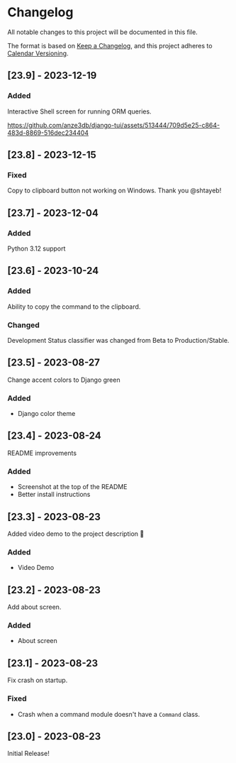 # Changelog

All notable changes to this project will be documented in this file.

The format is based on [Keep a Changelog](https://keepachangelog.com/en/1.1.0/),
and this project adheres to [Calendar Versioning](https://calver.org).

## [23.9] - 2023-12-19

### Added

Interactive Shell screen for running ORM queries.

https://github.com/anze3db/django-tui/assets/513444/709d5e25-c864-483d-8869-516dec234404

## [23.8] - 2023-12-15

### Fixed

Copy to clipboard button not working on Windows. Thank you @shtayeb!

## [23.7] - 2023-12-04

### Added

Python 3.12 support

## [23.6] - 2023-10-24

### Added

Ability to copy the command to the clipboard.

### Changed

Development Status classifier was changed from Beta to Production/Stable.


## [23.5] - 2023-08-27

Change accent colors to Django green

### Added

- Django color theme

## [23.4] - 2023-08-24

README improvements

### Added

- Screenshot at the top of the README
- Better install instructions

## [23.3] - 2023-08-23

Added video demo to the project description 🎉

### Added

- Video Demo

## [23.2] - 2023-08-23

Add about screen.

### Added

- About screen

## [23.1] - 2023-08-23

Fix crash on startup.

### Fixed

- Crash when a command module doesn't have a `Command` class.




## [23.0] - 2023-08-23

Initial Release!
